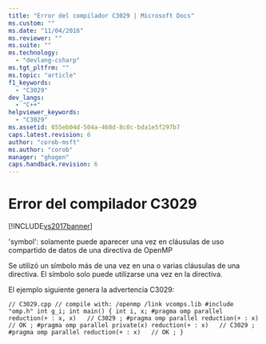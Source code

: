 ```yaml
---
title: "Error del compilador C3029 | Microsoft Docs"
ms.custom: ""
ms.date: "11/04/2016"
ms.reviewer: ""
ms.suite: ""
ms.technology: 
  - "devlang-csharp"
ms.tgt_pltfrm: ""
ms.topic: "article"
f1_keywords: 
  - "C3029"
dev_langs: 
  - "C++"
helpviewer_keywords: 
  - "C3029"
ms.assetid: 655eb04d-504a-468d-8c0c-bda1e5f297b7
caps.latest.revision: 6
author: "corob-msft"
ms.author: "corob"
manager: "ghogen"
caps.handback.revision: 6
---
```

# Error del compilador C3029
[!INCLUDE[vs2017banner](../../assembler/inline/includes/vs2017banner.md)]

'symbol': solamente puede aparecer una vez en cláusulas de uso compartido de datos de una directiva de OpenMP  
  
 Se utilizó un símbolo más de una vez en una o varias cláusulas de una directiva. El símbolo solo puede utilizarse una vez en la directiva.  
  
 El ejemplo siguiente genera la advertencia C3029:  
  
```  
// C3029.cpp // compile with: /openmp /link vcomps.lib #include "omp.h" int g_i; int main() { int i, x; #pragma omp parallel reduction(+ : x, x)   // C3029 ; #pragma omp parallel reduction(+ : x)   // OK ; #pragma omp parallel private(x) reduction(+ : x)   // C3029 ; #pragma omp parallel reduction(+ : x)   // OK ; }  
```